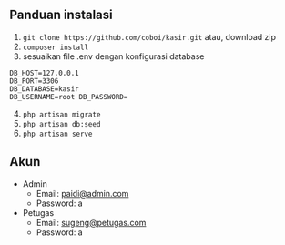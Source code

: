 ## Panduan instalasi

 1. `git clone https://github.com/coboi/kasir.git` atau, download zip
 2. `composer install`
 3. sesuaikan file .env dengan konfigurasi database

```DB_CONNECTION=mysql
DB_HOST=127.0.0.1
DB_PORT=3306
DB_DATABASE=kasir
DB_USERNAME=root DB_PASSWORD=
```

4. `php artisan migrate`
5. `php artisan db:seed`
6. `php artisan serve`

## Akun

 - Admin
	 - Email: paidi@admin.com
	 - Password: a
- Petugas
	- Email: sugeng@petugas.com
	- Password: a

